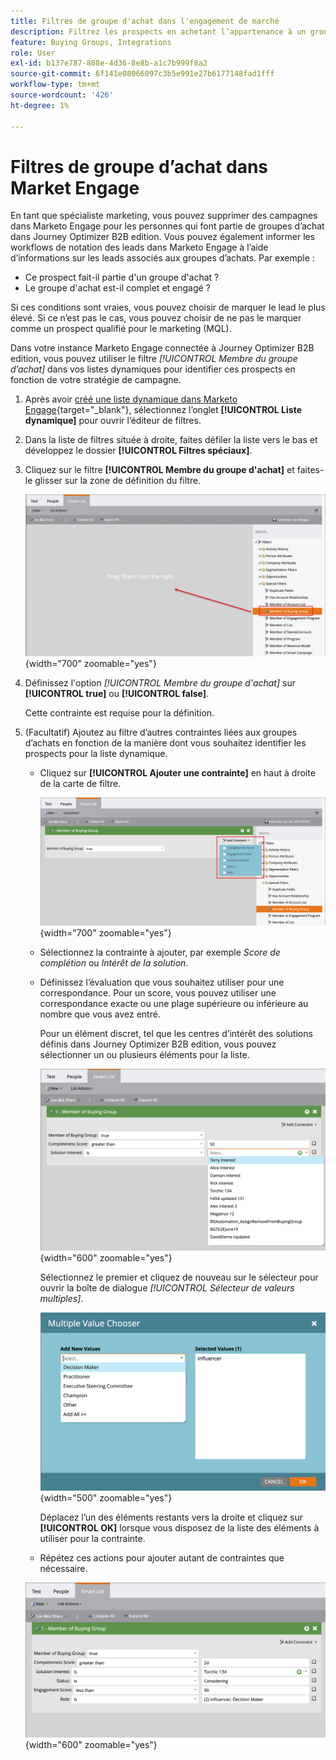 ```yaml
---
title: Filtres de groupe d'achat dans l'engagement de marché
description: Filtrez les prospects en achetant l’appartenance à un groupe dans les listes dynamiques Marketo Engage afin d’optimiser les campagnes et la notation des prospects avec Journey Optimizer B2B edition.
feature: Buying Groups, Integrations
role: User
exl-id: b137e787-808e-4d36-8e8b-a1c7b999f8a2
source-git-commit: 6f141e08066097c3b5e991e27b6177148fad1fff
workflow-type: tm+mt
source-wordcount: '426'
ht-degree: 1%

---
```


# Filtres de groupe d’achat dans Market Engage

En tant que spécialiste marketing, vous pouvez supprimer des campagnes dans Marketo Engage pour les personnes qui font partie de groupes d’achat dans Journey Optimizer B2B edition. Vous pouvez également informer les workflows de notation des leads dans Marketo Engage à l’aide d’informations sur les leads associés aux groupes d’achats. Par exemple :

* Ce prospect fait-il partie d&#39;un groupe d&#39;achat ?
* Le groupe d&#39;achat est-il complet et engagé ?

Si ces conditions sont vraies, vous pouvez choisir de marquer le lead le plus élevé. Si ce n’est pas le cas, vous pouvez choisir de ne pas le marquer comme un prospect qualifié pour le marketing (MQL).

Dans votre instance Marketo Engage connectée à Journey Optimizer B2B edition, vous pouvez utiliser le filtre _[!UICONTROL Membre du groupe d’achat]_ dans vos listes dynamiques pour identifier ces prospects en fonction de votre stratégie de campagne.

1. Après avoir [créé une liste dynamique dans Marketo Engage](https://experienceleague.adobe.com/fr/docs/marketo/using/product-docs/core-marketo-concepts/smart-lists-and-static-lists/creating-a-smart-list/create-a-smart-list){target="_blank"}, sélectionnez l’onglet **[!UICONTROL Liste dynamique]** pour ouvrir l’éditeur de filtres.

1. Dans la liste de filtres située à droite, faites défiler la liste vers le bas et développez le dossier **[!UICONTROL Filtres spéciaux]**.

1. Cliquez sur le filtre **[!UICONTROL Membre du groupe d&#39;achat]** et faites-le glisser sur la zone de définition du filtre.

   ![Ajouter le filtre Membre du groupe d&#39;achat à la liste dynamique](./assets/me-member-of-buying-group-filter-add.png){width="700" zoomable="yes"}

1. Définissez l&#39;option _[!UICONTROL Membre du groupe d&#39;achat]_ sur **[!UICONTROL true]** ou **[!UICONTROL false]**.

   Cette contrainte est requise pour la définition.

1. (Facultatif) Ajoutez au filtre d’autres contraintes liées aux groupes d’achats en fonction de la manière dont vous souhaitez identifier les prospects pour la liste dynamique.

   * Cliquez sur **[!UICONTROL Ajouter une contrainte]** en haut à droite de la carte de filtre.

     ![Sélectionner une autre contrainte](./assets/me-member-of-buying-group-filter-add-constraint.png){width="700" zoomable="yes"}

   * Sélectionnez la contrainte à ajouter, par exemple _Score de complétion_ ou _Intérêt de la solution_.

   * Définissez l’évaluation que vous souhaitez utiliser pour une correspondance. Pour un score, vous pouvez utiliser une correspondance exacte ou une plage supérieure ou inférieure au nombre que vous avez entré.

     Pour un élément discret, tel que les centres d’intérêt des solutions définis dans Journey Optimizer B2B edition, vous pouvez sélectionner un ou plusieurs éléments pour la liste.

     ![Sélectionnez une valeur pour la contrainte dans la liste](./assets/me-member-of-buying-group-filter-constraint-list.png){width="600" zoomable="yes"}

     Sélectionnez le premier et cliquez de nouveau sur le sélecteur pour ouvrir la boîte de dialogue _[!UICONTROL Sélecteur de valeurs multiples]_.

     ![Sélection de plusieurs valeurs pour la contrainte](./assets/me-member-of-buying-group-filter-constraint-multiple-value.png){width="500" zoomable="yes"}

     Déplacez l’un des éléments restants vers la droite et cliquez sur **[!UICONTROL OK]** lorsque vous disposez de la liste des éléments à utiliser pour la contrainte.

   * Répétez ces actions pour ajouter autant de contraintes que nécessaire.

   ![Filtre Membre du groupe d&#39;achat avec contraintes multiples](./assets/me-member-of-buying-group-filter-constraints-complete.png){width="600" zoomable="yes"}
